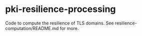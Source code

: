 # pki-resilience-processing
Code to compute the resilience of TLS domains. See resilience-computation/README.md for more.
